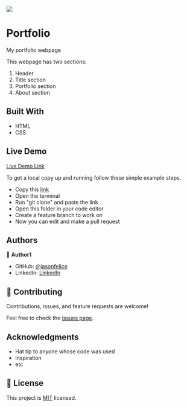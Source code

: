 ![](https://img.shields.io/badge/Microverse-blueviolet)

# Portfolio

My portfolio webpage

This webpage has two sections:
1. Header
2. Title section
3. Portfolio section
4. About section

## Built With

- HTML
- CSS
## Live Demo
[Live Demo Link](https://htmlpreview.github.io/?https://github.com/jasonfelice/portfolio/blob/works-about-section/index.html)

To get a local copy up and running follow these simple example steps.
- Copy this [link](https://github.com/jasonfelice/portfolio)
- Open the terminal
- Run "git clone" and paste the link
- Open this folder in your code editor
- Create a feature branch to work on
- Now you can edit and make a pull request



## Authors

👤 **Author1**

- GitHub: [@jasonfelice](https://github.com/jasonfelice)
- LinkedIn: [LinkedIn](https://www.linkedin.com/in/jason-felice-11a5a622b/)

## 🤝 Contributing

Contributions, issues, and feature requests are welcome!

Feel free to check the [issues page](../../issues/).

## Acknowledgments

- Hat tip to anyone whose code was used
- Inspiration
- etc

## 📝 License

This project is [MIT](./MIT.md) licensed.
